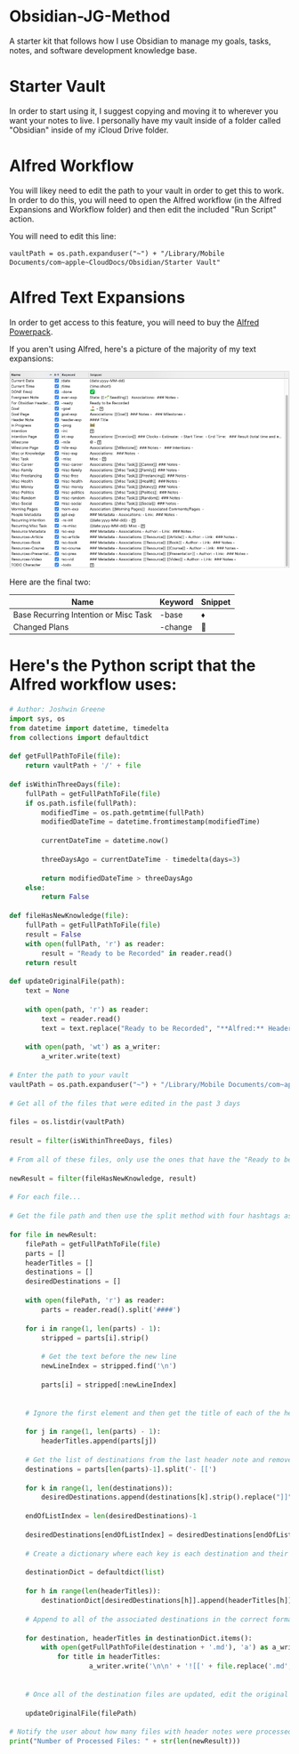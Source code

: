 # Obsidian-JG-Method
A starter kit that follows how I use Obsidian to manage my goals, tasks, notes, and software development knowledge base.

# Starter Vault
In order to start using it, I suggest copying and moving it to wherever you want your notes to live. I personally have my vault inside of a folder called "Obsidian" inside of my iCloud Drive folder.

# Alfred Workflow
You will likey need to edit the path to your vault in order to get this to work. In order to do this, you will need to open the Alfred workflow (in the Alfred Expansions and Workflow folder) and then edit the included "Run Script" action.

You will need to edit this line:

``` terminal
vaultPath = os.path.expanduser("~") + "/Library/Mobile Documents/com~apple~CloudDocs/Obsidian/Starter Vault"
```
# Alfred Text Expansions
In order to get access to this feature, you will need to buy the [Alfred Powerpack](https://www.alfredapp.com/powerpack/).

If you aren't using Alfred, here's a picture of the majority of my text expansions:

![Text Expansions](/alfred-text-expansions-pic.png)

Here are the final two:

| Name      | Keyword | Snippet |
| ----------- | ----------- | ----------- |
| Base Recurring Intention or Misc Task      | -base       | ♦︎       |
| Changed Plans   | -change        | 🚨        |

# Here's the Python script that the Alfred workflow uses:

``` py
# Author: Joshwin Greene
import sys, os
from datetime import datetime, timedelta
from collections import defaultdict

def getFullPathToFile(file):
	return vaultPath + '/' + file

def isWithinThreeDays(file):
	fullPath = getFullPathToFile(file)
	if os.path.isfile(fullPath):
		modifiedTime = os.path.getmtime(fullPath)
		modifiedDateTime = datetime.fromtimestamp(modifiedTime)
	
		currentDateTime = datetime.now()

		threeDaysAgo = currentDateTime - timedelta(days=3)

		return modifiedDateTime > threeDaysAgo
	else:
		return False 

def fileHasNewKnowledge(file):
	fullPath = getFullPathToFile(file)
	result = False
	with open(fullPath, 'r') as reader:
		result = "Ready to be Recorded" in reader.read()
	return result

def updateOriginalFile(path):
	text = None	

	with open(path, 'r') as reader:
		text = reader.read()
		text = text.replace("Ready to be Recorded", "**Alfred:** Header Notes were Recorded on " + datetime.now().strftime('%Y-%m-%d %H:%M:%S'))
	
	with open(path, 'wt') as a_writer:
		a_writer.write(text)

# Enter the path to your vault
vaultPath = os.path.expanduser("~") + "/Library/Mobile Documents/com~apple~CloudDocs/Obsidian/Starter Vault"

# Get all of the files that were edited in the past 3 days

files = os.listdir(vaultPath)

result = filter(isWithinThreeDays, files)
	
# From all of these files, only use the ones that have the "Ready to be Recorded" text

newResult = filter(fileHasNewKnowledge, result)

# For each file...

# Get the file path and then use the split method with four hashtags as the separator

for file in newResult:
	filePath = getFullPathToFile(file)
	parts = []
	headerTitles = []
	destinations = []
	desiredDestinations = []

	with open(filePath, 'r') as reader:
		parts = reader.read().split('####')

	for i in range(1, len(parts) - 1):
		stripped = parts[i].strip()

		# Get the text before the new line
		newLineIndex = stripped.find('\n')
		
		parts[i] = stripped[:newLineIndex]

	
	# Ignore the first element and then get the title of each of the header notes (not using the last one)

	for j in range(1, len(parts) - 1):
		headerTitles.append(parts[j])

	# Get the list of destinations from the last header note and remove the closing brackets from each one
	destinations = parts[len(parts)-1].split('- [[')

	for k in range(1, len(destinations)):
		desiredDestinations.append(destinations[k].strip().replace("]]", ""))

	endOfListIndex = len(desiredDestinations)-1

	desiredDestinations[endOfListIndex] = desiredDestinations[endOfListIndex].replace("\n\nReady to be Recorded", "")

	# Create a dictionary where each key is each destination and their values are a list of header titles

	destinationDict = defaultdict(list)

	for h in range(len(headerTitles)):
		destinationDict[desiredDestinations[h]].append(headerTitles[h])

	# Append to all of the associated destinations in the correct format with a new line above each

	for destination, headerTitles in destinationDict.items():
		with open(getFullPathToFile(destination + '.md'), 'a') as a_writer:
			for title in headerTitles: 
    				a_writer.write('\n\n' + '![[' + file.replace('.md', '') + '#' + title + ']]')
		

	# Once all of the destination files are updated, edit the original file so that the "Ready to be Recorded" string is replaced by something more appropriate

	updateOriginalFile(filePath)

# Notify the user about how many files with header notes were processed
print("Number of Processed Files: " + str(len(newResult)))
```
